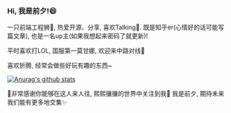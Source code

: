 ### Hi, 我是前夕!😄

一只前端工程狮🦁, 热爱开源、分享, 喜欢Talking💬. 既是知乎er(心情好的话可能写篇文章), 也是一名up主(如果我想起来密码了就更新)!

平时喜欢打LOL, 国服第一莫甘娜, 欢迎来中路对线💪

喜欢折腾, 经常会做些好玩有趣的东西~

[![Anurag's github stats](https://github-readme-stats.vercel.app/api?username=Mr-Eve)](https://github.com/anuraghazra/github-readme-stats)

🎉非常感谢你能够在这人来人往, 熙熙攘攘的世界中关注到我🤭 我是前夕, 期待未来我们能有更多地交集✨
